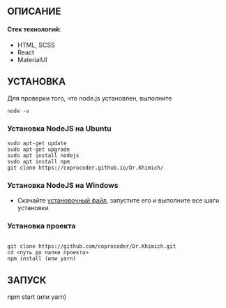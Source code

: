 <!-- ![Alt text](/public/static/images/Screenshot.png "Screenshot") -->

## ОПИСАНИЕ

<h4>Стек технологий:</h4>
<ul>
	<li>HTML, SCSS</li>
	<li>React</li>
	<li>MaterialUI</li>
 </ul>

## УСТАНОВКА

Для проверки того, что node.js установлен, выполните

```
node -v
```

### Установка NodeJS на Ubuntu

```
sudo apt-get update
sudo apt-get upgrade
sudo apt install nodejs
sudo apt install npm
git clone https://coprocoder.github.io/Dr.Khimich/
```

### Установка NodeJS на Windows

- Скачайте [установочный файл](https://nodejs.org), запустите его и выполните все шаги установки.

### Установка проекта

```

git clone https://github.com/coprocoder/Dr.Khimich.git
cd <путь до папки проекта>
npm install (или yarn)
```

## ЗАПУСК

npm start (или yarn)
